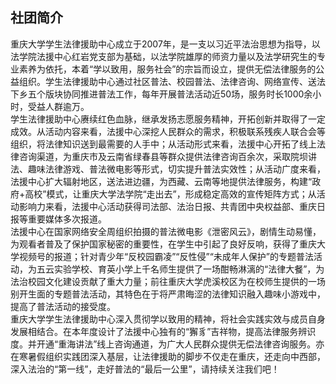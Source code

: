 ## 社团简介  
重庆大学学生法律援助中心成立于2007年，是一支以习近平法治思想为指导，以法学院法援中心红岩党支部为基础，以法学院雄厚的师资力量以及法学研究生的专业素养为依托，本着“学以致用，服务社会”的宗旨而设立，提供无偿法律服务的公益组织。学生法律援助中心通过社区普法、校园普法、法律咨询、网络宣传、送法下乡五个版块协同推进普法工作，每年开展普法活动近50场，服务时长1000余小时，受益人群逾万。  
学生法律援助中心赓续红色血脉，继承发扬志愿服务精神，开拓创新并取得了一定成效。从活动内容来看，法援中心深挖人民群众的需求，积极联系残疾人联合会等组织，将法律知识送到最需要的人手中；从活动形式来看，法援中心开拓了线上法律咨询渠道，为重庆市及云南省绿春县等群众提供法律咨询百余次，采取院坝讲法、趣味法律游戏、普法微电影等形式，切实提升普法实效性；从活动广度来看，法援中心扩大辐射地区，送法进边疆，为西藏、云南等地提供法律服务，构建“政府+高校”模式，让重庆大学法学院“走出去”，形成稳定高效的宣传矩阵方式；从活动影响力来看，法援中心活动获得司法部、法治日报、共青团中央权益部、重庆日报等重要媒体多次报道。  
法援中心在国家网络安全周组织拍摄的普法微电影《泄密风云》，剧情生动易懂，为观看者普及了保护国家秘密的重要性，在学生中引起了良好反响，获得了重庆大学视频号的报道；针对青少年“反校园霸凌”“反性侵”“未成年人保护”的专题普法活动，为五云实验学校、育英小学上千名师生提供了一场酣畅淋漓的“法律大餐”，为法治校园文化建设贡献了重大力量；前往重庆大学虎溪校区为在校师生提供的一场别开生面的专题普法活动，其特色在于将严肃晦涩的法律知识融入趣味小游戏中，提高了普法活动的接受度。  
重庆大学学生法律援助中心深入贯彻学以致用的精神，将社会实践实效与成员自身发展相结合。在本年度设计了法援中心独有的“獬豸”吉祥物，提高法律服务辨识度。并开通“重海讲法”线上咨询通道，为广大人民群众提供无偿法律咨询服务。亦在寒暑假组织实践团深入基层，让法律援助的脚步不仅走在重庆，还走向中西部，深入法治的“第一线”，走好普法的“最后一公里”，请持续关注我们吧！  